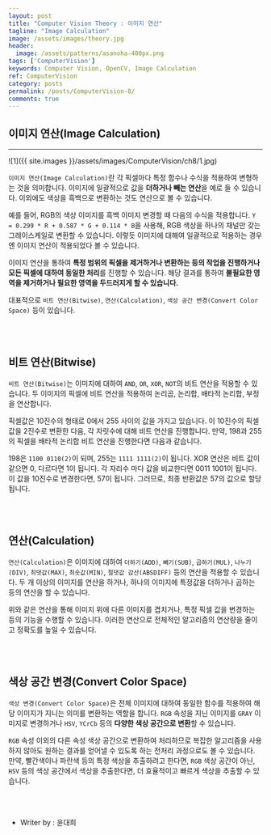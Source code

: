 ```yaml
---
layout: post
title: "Computer Vision Theory : 이미지 연산"
tagline: "Image Calculation"
image: /assets/images/theory.jpg
header:
  image: /assets/patterns/asanoha-400px.png
tags: ['ComputerVision']
keywords: Computer Vision, OpenCV, Image Calculation
ref: ComputerVision
category: posts
permalink: /posts/ComputerVision-8/
comments: true
---
```


## 이미지 연산(Image Calculation) ##
----------

![1]({{ site.images }}/assets/images/ComputerVision/ch8/1.jpg)

`이미지 연산(Image Calculation)`란 각 픽셀마다 특정 함수나 수식을 적용하여 변형하는 것을 의미합니다. 이미지에 일괄적으로 값을 **더하거나 빼는 연산**을 예로 들 수 있습니다. 이외에도 색상을 흑백으로 변환하는 것도 연산으로 볼 수 있습니다.

예를 들어, RGB의 색상 이미지를 흑백 이미지 변경할 때 다음의 수식을 적용합니다. `Y = 0.299 * R + 0.587 * G + 0.114 * B`을 사용해, RGB 색상을 하나의 채널만 갖는 그레이스케일로 변환할 수 있습니다. 이렇듯 이미지에 대해여 일괄적으로 적용하는 경우엔 이미지 연산이 적용되었다 볼 수 있습니다. 

이미지 연산을 통하여 **특정 범위의 픽셀을 제거하거나 변환하는 등의 작업을 진행하거나 모든 픽셀에 대하여 동일한 처리**를 진행할 수 있습니다. 해당 결과를 통하여 **불필요한 영역을 제거하거나 필요한 영역을 두드러지게 할 수 있습니다.**

대표적으로 `비트 연산(Bitwise)`, `연산(Calculation)`, `색상 공간 변경(Convert Color Space)` 등이 있습니다.

<br>
<br>

## 비트 연산(Bitwise) ##

`비트 연산(Bitwise)`는 이미지에 대하여 `AND`, `OR`, `XOR`, `NOT`의 비트 연산을 적용할 수 있습니다. 두 이미지의 픽셀에 비트 연산을 적용하여 논리곱, 논리합, 배타적 논리합, 부정을 연산합니다.

픽셀값은 10진수의 형태로 0에서 255 사이의 값을 가지고 있습니다. 이 10진수의 픽셀값을 2진수로 변환한 다음, 각 자릿수에 대해 비트 연산을 진행합니다.
만약, 198과 255의 픽셀을  배타적 논리합 비트 연산을 진행한다면 다음과 같습니다.

198은 `1100 0110(2)`이 되며, 255는 `1111 1111(2)`이 됩니다.
XOR 연산은 비트 값이 같으면 0, 다르다면 1이 됩니다. 각 자리수 마다 값을 비교한다면 0011 1001이 됩니다.
이 값을 10진수로 변경한다면, 57이 됩니다. 그러므로, 최종 반환값은 57의 값으로 할당됩니다.

<br>
<br>

## 연산(Calculation) ##

`연산(Calculation)`은 이미지에 대하여 `더하기(ADD)`, `빼기(SUB)`, `곱하기(MUL)`, `나누기(DIV)`, `최댓값(MAX)`, `최솟값(MIN)`, `절댓값 감산(ABSDIFF)` 등의 연산을 적용할 수 있습니다. 두 개 이상의 이미지를 연산을 하거나, 하나의 이미지에 특정값을 더하거나 곱하는 등의 연산을 할 수 있습니다.

위와 같은 연산을 통해 이미지 위에 다른 이미지를 겹치거나, 특정 픽셀 값을 변경하는 등의 기능을 수행할 수 있습니다. 이러한 연산으로 전체적인 알고리즘의 연산량을 줄이고 정확도를 높일 수 있습니다.

<br>
<br>

## 색상 공간 변경(Convert Color Space) ##

`색상 변경(Convert Color Space)`은 전체 이미지에 대하여 동일한 함수를 적용하여 해당 이미지가 지니는 의미를 변환하는 역할을 합니다. `RGB` 속성을 지닌 이미지를 `GRAY` 이미지로 변경하거나 `HSV`, `YCrCb` 등의 **다양한 색상 공간으로 변환**할 수 있습니다.

`RGB` 속성 이외의 다른 속성 색상 공간으로 변환하여 처리하므로 복잡한 알고리즘을 사용하지 않아도 원하는 결과를 얻어낼 수 있도록 하는 전처리 과정으로도 볼 수 있습니다.
만약, 빨간색이나 파란색 등의 특정 색상을 추출하려고 한다면, `RGB` 색상 공간이 아닌, `HSV` 등의 색상 공간에서 색상을 추출한다면, 더 효율적이고 빠르게 색상을 추출할 수 있습니다.

<br>
<br>

* Writer by : 윤대희